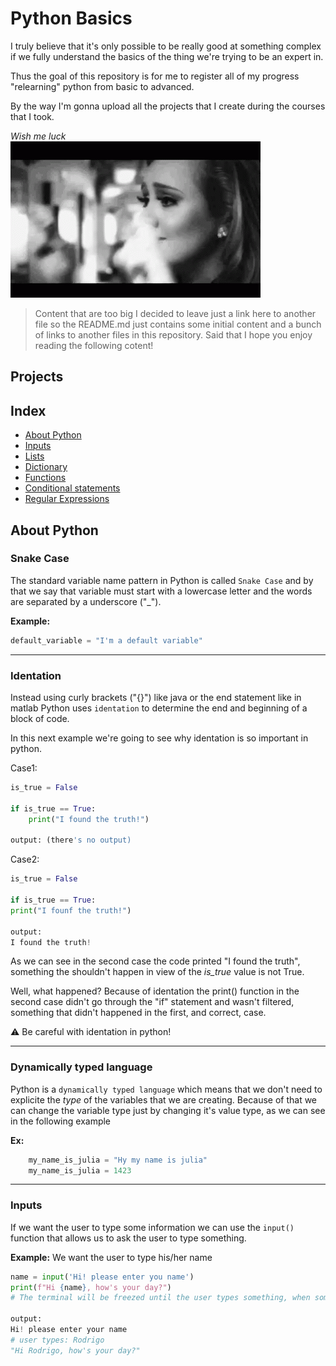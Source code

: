 # Python Basics

I truly believe that it's only possible to be really good at something complex if we fully understand the basics of the thing we're trying to be an expert in. 

Thus the goal of this repository is for me to register all of my progress "relearning" python from basic to advanced.

By the way I'm gonna upload all the projects that I create during the courses
that I took.

<div>
    <i>Wish me luck</i><br>
    <img src="./images/fingers-crossed.gif">
</div>

> Content that are too big I decided to leave just a link here to another
file so the README.md just contains some initial content and a bunch of links
to another files in this repository. Said that I hope you enjoy reading the following
cotent!
## Projects


## Index
- [About Python](#about-python)
- [Inputs](#inputs)
- [Lists](./theorical-concepts/Lists.md)
- [Dictionary](./theorical-concepts/Dictionary.md)
- [Functions](./theorical-concepts/Functions.md)
- [Conditional statements](./theorical-concepts/Conditional_statements.md)
- [Regular Expressions](./theorical-concepts/Regular_expressions.md)

## About Python

### Snake Case
The standard variable name pattern in Python is called `Snake Case` and 
by that we say that variable must start with a lowercase letter and the
words are separated by a underscore ("_").

__Example:__ 
```Python
default_variable = "I'm a default variable"
```
---
### Identation

Instead using curly brackets ("{}") like java or the end statement like in matlab
Python uses `identation` to determine the end and beginning of a block of code.

In this next example we're going to see why identation is so important in python.

Case1:
```Python
is_true = False

if is_true == True:
    print("I found the truth!")

output: (there's no output)
```

Case2:
```Python
is_true = False

if is_true == True:
print("I founf the truth!")

output:
I found the truth!
```

As we can see in the second case the code printed "I found the truth",
something the shouldn't happen in view of the _is_true_ value is not True.

Well, what happened? Because of identation the print() function in the second
case didn't go through the "if" statement and wasn't filtered, something 
that didn't happened in the first, and correct, case.  

:warning: Be careful with identation in python!

---
### Dynamically typed language

Python is a `dynamically typed language` which means that we don't need to explicite the _type_ of the variables that we are creating. Because of that we can change the variable type just by changing it's value type, as we can see in the following example

__Ex:__ 
```Python
    my_name_is_julia = "Hy my name is julia"
    my_name_is_julia = 1423
```

---
### Inputs

If we want the user to type some information we can use the `input()`
function that allows us to ask the user to type something.

__Example:__ We want the user to type his/her name
```Python
name = input('Hi! please enter you name')
print(f"Hi {name}, how's your day?")
# The terminal will be freezed until the user types something, when something is entered:

output:
Hi! please enter your name
# user types: Rodrigo
"Hi Rodrigo, how's your day?"
```
